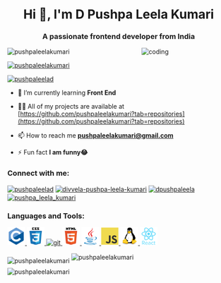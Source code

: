 <h1 align="center">Hi 👋, I'm D Pushpa Leela Kumari</h1>
<h3 align="center">A passionate frontend developer from India</h3>

<img src="https://i.pinimg.com/originals/e7/26/c7/e726c74ac081eed50feee1433d12c998.gif" alt="coding" align="right" width="200">

<p align="left"> <img src="https://komarev.com/ghpvc/?username=pushpaleelakumari&label=Profile%20views&color=0e75b6&style=flat" alt="pushpaleelakumari" /> </p>

<p align="left"> <a href="https://github.com/ryo-ma/github-profile-trophy"><img src="https://github-profile-trophy.vercel.app/?username=pushpaleelakumari" alt="pushpaleelakumari" /></a> </p>

<p align="left"> <a href="https://twitter.com/pushpaleelad" target="blank"><img src="https://img.shields.io/twitter/follow/pushpaleelad?logo=twitter&style=for-the-badge" alt="pushpaleelad" /></a> </p>

- 🌱 I’m currently learning **Front End**

- 👨‍💻 All of my projects are available at [https://github.com/pushpaleelakumari?tab=repositories](https://github.com/pushpaleelakumari?tab=repositories)

- 📫 How to reach me **pushpaleelakumari@gmail.com**

- ⚡ Fun fact **I am funny😂**

<h3 align="left">Connect with me:</h3>
<p align="left">
<a href="https://twitter.com/pushpaleelad" target="blank"><img align="center" src="https://raw.githubusercontent.com/rahuldkjain/github-profile-readme-generator/master/src/images/icons/Social/twitter.svg" alt="pushpaleelad" height="30" width="40" /></a>
<a href="https://linkedin.com/in/divvela-pushpa-leela-kumari" target="blank"><img align="center" src="https://raw.githubusercontent.com/rahuldkjain/github-profile-readme-generator/master/src/images/icons/Social/linked-in-alt.svg" alt="divvela-pushpa-leela-kumari" height="30" width="40" /></a>
<a href="https://instagram.com/dpushpaleela" target="blank"><img align="center" src="https://raw.githubusercontent.com/rahuldkjain/github-profile-readme-generator/master/src/images/icons/Social/instagram.svg" alt="dpushpaleela" height="30" width="40" /></a>
<a href="https://www.leetcode.com/pushpa_leela_kumari" target="blank"><img align="center" src="https://raw.githubusercontent.com/rahuldkjain/github-profile-readme-generator/master/src/images/icons/Social/leet-code.svg" alt="pushpa_leela_kumari" height="30" width="40" /></a>
</p>

<h3 align="left">Languages and Tools:</h3>
<p align="left"> <a href="https://www.cprogramming.com/" target="_blank" rel="noreferrer"> <img src="https://raw.githubusercontent.com/devicons/devicon/master/icons/c/c-original.svg" alt="c" width="40" height="40"/> </a> <a href="https://www.w3schools.com/css/" target="_blank" rel="noreferrer"> <img src="https://raw.githubusercontent.com/devicons/devicon/master/icons/css3/css3-original-wordmark.svg" alt="css3" width="40" height="40"/> </a> <a href="https://git-scm.com/" target="_blank" rel="noreferrer"> <img src="https://www.vectorlogo.zone/logos/git-scm/git-scm-icon.svg" alt="git" width="40" height="40"/> </a> <a href="https://www.w3.org/html/" target="_blank" rel="noreferrer"> <img src="https://raw.githubusercontent.com/devicons/devicon/master/icons/html5/html5-original-wordmark.svg" alt="html5" width="40" height="40"/> </a> <a href="https://www.java.com" target="_blank" rel="noreferrer"> <img src="https://raw.githubusercontent.com/devicons/devicon/master/icons/java/java-original.svg" alt="java" width="40" height="40"/> </a> <a href="https://developer.mozilla.org/en-US/docs/Web/JavaScript" target="_blank" rel="noreferrer"> <img src="https://raw.githubusercontent.com/devicons/devicon/master/icons/javascript/javascript-original.svg" alt="javascript" width="40" height="40"/> </a> <a href="https://www.linux.org/" target="_blank" rel="noreferrer"> <img src="https://raw.githubusercontent.com/devicons/devicon/master/icons/linux/linux-original.svg" alt="linux" width="40" height="40"/> </a> <a href="https://reactjs.org/" target="_blank" rel="noreferrer"> <img src="https://raw.githubusercontent.com/devicons/devicon/master/icons/react/react-original-wordmark.svg" alt="react" width="40" height="40"/> </a> </p>


<p><img align="left" style="margin-top:10px" src="https://github-readme-stats.vercel.app/api/top-langs?username=pushpaleelakumari&show_icons=true&locale=en&layout=compact" alt="pushpaleelakumari" /></p>

<p>&nbsp;<img align="center" src="https://github-readme-stats.vercel.app/api?username=pushpaleelakumari&show_icons=true&locale=en" alt="pushpaleelakumari" /></p>

<p><img align="center" src="https://github-readme-streak-stats.herokuapp.com/?user=pushpaleelakumari&" alt="pushpaleelakumari" /></p>
